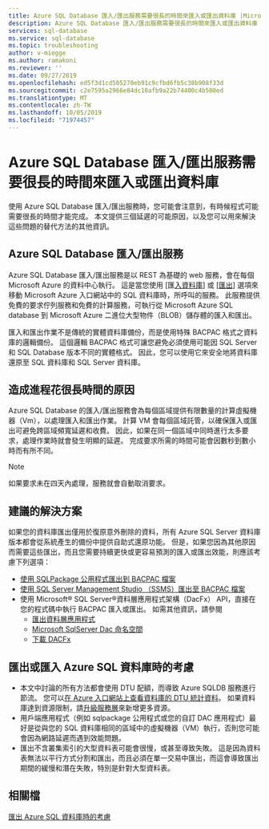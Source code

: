 ```yaml
---
title: Azure SQL Database 匯入/匯出服務需要很長的時間來匯入或匯出資料庫 |Microsoft Docs
description: Azure SQL Database 匯入/匯出服務需要很長的時間來匯入或匯出資料庫
services: sql-database
ms.service: sql-database
ms.topic: troubleshooting
author: v-miegge
ms.author: ramakoni
ms.reviewer: ''
ms.date: 09/27/2019
ms.openlocfilehash: ed5f3d1cd505270eb91c9cfbd6fb5c38b908f33d
ms.sourcegitcommit: c2e7595a2966e84dc10afb9a22b74400c4b500ed
ms.translationtype: MT
ms.contentlocale: zh-TW
ms.lasthandoff: 10/05/2019
ms.locfileid: "71974457"
---
```

# <a name="azure-sql-database-importexport-service-takes-a-long-time-to-import-or-export-a-database"></a>Azure SQL Database 匯入/匯出服務需要很長的時間來匯入或匯出資料庫

使用 Azure SQL Database 匯入/匯出服務時，您可能會注意到，有時候程式可能需要很長的時間才能完成。 本文提供三個延遲的可能原因，以及您可以用來解決這些問題的替代方法的其他資訊。

## <a name="azure-sql-database-importexport-service"></a>Azure SQL Database 匯入/匯出服務

Azure SQL Database 匯入/匯出服務是以 REST 為基礎的 web 服務，會在每個 Microsoft Azure 的資料中心執行。 這是當您使用 [匯[入資料庫](https://docs.microsoft.com/azure/sql-database/sql-database-import#import-from-a-bacpac-file-in-the-azure-portal)] 或 [[匯出](https://docs.microsoft.com/azure/sql-database/sql-database-export#export-to-a-bacpac-file-using-the-azure-portal)] 選項來移動 Microsoft Azure 入口網站中的 SQL 資料庫時，所呼叫的服務。 此服務提供免費的要求佇列服務和免費的計算服務，可執行從 Microsoft Azure SQL database 到 Microsoft Azure 二進位大型物件（BLOB）儲存體的匯入和匯出。

匯入和匯出作業不是傳統的實體資料庫備份，而是使用特殊 BACPAC 格式之資料庫的邏輯備份。 這個邏輯 BACPAC 格式可讓您避免必須使用可能因 SQL Server 和 SQL Database 版本不同的實體格式。 因此，您可以使用它來安全地將資料庫還原至 SQL 資料庫和 SQL Server 資料庫。

## <a name="what-causes-the-process-to-take-a-long-time"></a>造成進程花很長時間的原因

Azure SQL Database 的匯入/匯出服務會為每個區域提供有限數量的計算虛擬機器（Vm），以處理匯入和匯出作業。 計算 VM 會每個區域託管，以確保匯入或匯出可避免跨區域頻寬延遲和收費。 因此，如果在同一個區域中同時進行太多要求，處理作業時就會發生明顯的延遲。 完成要求所需的時間可能會因數秒到數小時而有所不同。

> [!NOTE]
> 如果要求未在四天內處理，服務就會自動取消要求。

## <a name="recommended-solutions"></a>建議的解決方案

如果您的資料庫匯出僅用於復原意外刪除的資料，所有 Azure SQL Server 資料庫版本都會從系統產生的備份中提供自助式還原功能。 但是，如果您因為其他原因而需要這些匯出，而且您需要持續更快或更容易預測的匯入或匯出效能，則應該考慮下列選項：

* [使用 SQLPackage 公用程式匯出到 BACPAC 檔案](https://docs.microsoft.com/azure/sql-database/sql-database-export#export-to-a-bacpac-file-using-the-sqlpackage-utility)
* [使用 SQL Server Management Studio （SSMS）匯出至 BACPAC 檔案](https://docs.microsoft.com/azure/sql-database/sql-database-export#export-to-a-bacpac-file-using-sql-server-management-studio-ssms)
* 使用 Microsoft® SQL Server®資料層應用程式架構（DacFx） API，直接在您的程式碼中執行 BACPAC 匯入或匯出。 如需其他資訊，請參閱
  * [匯出資料層應用程式](https://docs.microsoft.com/sql/relational-databases/data-tier-applications/export-a-data-tier-application)
  * [Microsoft SqlServer Dac 命名空間](https://docs.microsoft.com/dotnet/api/microsoft.sqlserver.dac)
  * [下載 DACFx](https://www.microsoft.com/download/details.aspx?id=55713)

## <a name="considerations-when-exporting-or-importing-an-azure-sql-database"></a>匯出或匯入 Azure SQL 資料庫時的考慮

* 本文中討論的所有方法都會使用 DTU 配額，而導致 Azure SQLDB 服務進行節流。 您可以[在 Azure 入口網站上查看資料庫的 DTU 統計資料](https://docs.microsoft.com/azure/sql-database/sql-database-monitor-tune-overview#monitor-database-performance)。 如果資料庫達到資源限制，請[升級服務層](https://docs.microsoft.com/azure/sql-database/sql-database-scale-resources)來新增更多資源。
* 用戶端應用程式（例如 sqlpackage 公用程式或您的自訂 DAC 應用程式）最好是從與您的 SQL 資料庫相同的區域中的虛擬機器（VM）執行，否則您可能會因為網路延遲而遇到效能問題。
* 匯出不含叢集索引的大型資料表可能會很慢，或甚至導致失敗。 這是因為資料表無法以平行方式分割和匯出，而且必須在單一交易中匯出，而這會導致匯出期間的緩慢和潛在失敗，特別是針對大型資料表。 


## <a name="related-documents"></a>相關檔

[匯出 Azure SQL 資料庫時的考慮](https://docs.microsoft.com/azure/sql-database/sql-database-export#considerations-when-exporting-an-azure-sql-database)
